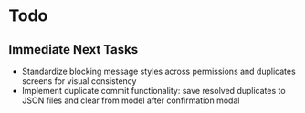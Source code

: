 # Todo

## Immediate Next Tasks

- Standardize blocking message styles across permissions and duplicates screens for visual
  consistency
- Implement duplicate commit functionality: save resolved duplicates to JSON files and clear from
  model after confirmation modal
